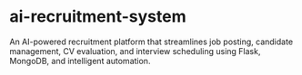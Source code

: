 # ai-recruitment-system
An AI-powered recruitment platform that streamlines job posting, candidate management, CV evaluation, and interview scheduling using Flask, MongoDB, and intelligent automation.
